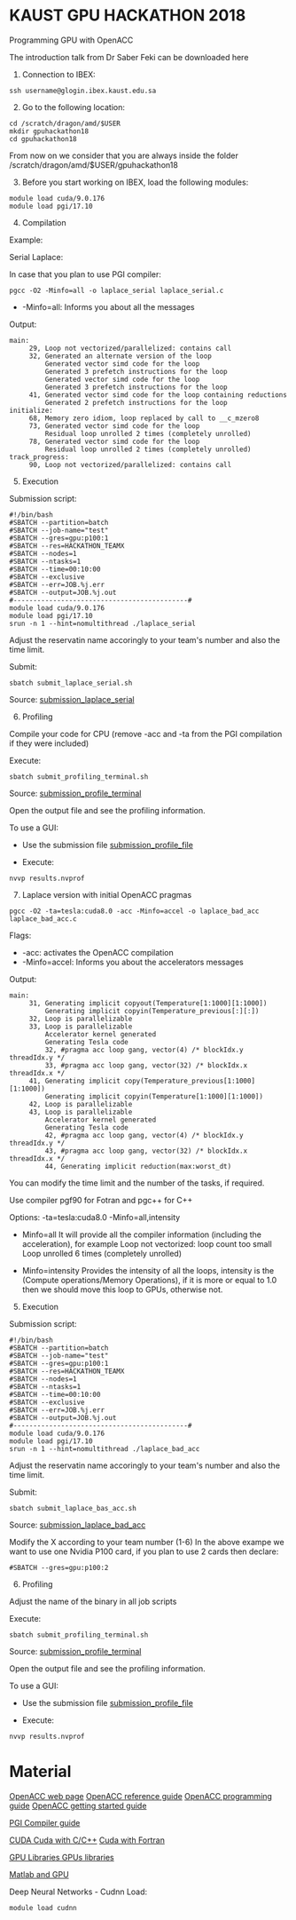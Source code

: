 # KAUST GPU HACKATHON 2018

Programming GPU with OpenACC

The introduction talk from Dr Saber Feki can be downloaded here

1. Connection to IBEX:

```
ssh username@glogin.ibex.kaust.edu.sa
```

2. Go to the following location:

```
cd /scratch/dragon/amd/$USER 
mkdir gpuhackathon18 
cd gpuhackathon18
```

From now on we consider that you are always inside the folder /scratch/dragon/amd/$USER/gpuhackathon18

3. Before you start working on IBEX, load the following modules:

```
module load cuda/9.0.176
module load pgi/17.10 
```

4. Compilation

Example:

Serial Laplace:

In case that you plan to use PGI compiler:
```
pgcc -O2 -Minfo=all -o laplace_serial laplace_serial.c
```
* -Minfo=all: Informs you about all the messages 

Output:
```
main:
     29, Loop not vectorized/parallelized: contains call
     32, Generated an alternate version of the loop
         Generated vector simd code for the loop
         Generated 3 prefetch instructions for the loop
         Generated vector simd code for the loop
         Generated 3 prefetch instructions for the loop
     41, Generated vector simd code for the loop containing reductions
         Generated 2 prefetch instructions for the loop
initialize:
     68, Memory zero idiom, loop replaced by call to __c_mzero8
     73, Generated vector simd code for the loop
         Residual loop unrolled 2 times (completely unrolled)
     78, Generated vector simd code for the loop
         Residual loop unrolled 2 times (completely unrolled)
track_progress:
     90, Loop not vectorized/parallelized: contains call
```

5. Execution

Submission script:
```
#!/bin/bash 
#SBATCH --partition=batch 
#SBATCH --job-name="test" 
#SBATCH --gres=gpu:p100:1
#SBATCH --res=HACKATHON_TEAMX
#SBATCH --nodes=1 
#SBATCH --ntasks=1
#SBATCH --time=00:10:00 
#SBATCH --exclusive 
#SBATCH --err=JOB.%j.err 
#SBATCH --output=JOB.%j.out 
#--------------------------------------------# 
module load cuda/9.0.176
module load pgi/17.10
srun -n 1 --hint=nomultithread ./laplace_serial
```
Adjust the reservatin name accoringly to your team's number and also the time limit.

Submit:
```
sbatch submit_laplace_serial.sh
```

Source: [submission_laplace_serial](submit_laplace_serial.sh)

6. Profiling

Compile your code for CPU (remove -acc and -ta from the PGI compilation if they were included)

Execute:
```
sbatch submit_profiling_terminal.sh
```
Source: [submission_profile_terminal](submit_profile_terminal.sh)

Open the output file and see the profiling information.

To use a GUI:
* Use the submission file [submission_profile_file](submit_profile_file.sh)

* Execute:
```
nvvp results.nvprof
```

7. Laplace version with initial OpenACC pragmas

```
pgcc -O2 -ta=tesla:cuda8.0 -acc -Minfo=accel -o laplace_bad_acc laplace_bad_acc.c
```
Flags:
* -acc: activates the OpenACC compilation
* -Minfo=accel: Informs you about the accelerators messages 

Output:
```
main:
     31, Generating implicit copyout(Temperature[1:1000][1:1000])
         Generating implicit copyin(Temperature_previous[:][:])
     32, Loop is parallelizable
     33, Loop is parallelizable
         Accelerator kernel generated
         Generating Tesla code
         32, #pragma acc loop gang, vector(4) /* blockIdx.y threadIdx.y */
         33, #pragma acc loop gang, vector(32) /* blockIdx.x threadIdx.x */
     41, Generating implicit copy(Temperature_previous[1:1000][1:1000])
         Generating implicit copyin(Temperature[1:1000][1:1000])
     42, Loop is parallelizable
     43, Loop is parallelizable
         Accelerator kernel generated
         Generating Tesla code
         42, #pragma acc loop gang, vector(4) /* blockIdx.y threadIdx.y */
         43, #pragma acc loop gang, vector(32) /* blockIdx.x threadIdx.x */
         44, Generating implicit reduction(max:worst_dt)
```
You can modify the time limit and the number of the tasks, if required.

Use compiler pgf90 for Fotran and pgc++ for C++

Options: -ta=tesla:cuda8.0 -Minfo=all,intensity


* Minfo=all
It will provide all the compiler information (including the acceleration), for example
Loop not vectorized: loop count too small
Loop unrolled 6 times (completely unrolled)

* Minfo=intensity
Provides the intensity of all the loops, intensity is the (Compute operations/Memory Operations), if it is more or equal to 1.0 then we should move this loop to GPUs, otherwise not.


5. Execution

Submission script:
```
#!/bin/bash 
#SBATCH --partition=batch 
#SBATCH --job-name="test" 
#SBATCH --gres=gpu:p100:1
#SBATCH --res=HACKATHON_TEAMX
#SBATCH --nodes=1 
#SBATCH --ntasks=1
#SBATCH --time=00:10:00 
#SBATCH --exclusive 
#SBATCH --err=JOB.%j.err 
#SBATCH --output=JOB.%j.out 
#--------------------------------------------# 
module load cuda/9.0.176
module load pgi/17.10
srun -n 1 --hint=nomultithread ./laplace_bad_acc
```
Adjust the reservatin name accoringly to your team's number and also the time limit.

Submit:
```
sbatch submit_laplace_bas_acc.sh
```

Source: [submission_laplace_bad_acc](submit_laplace_bad_acc.sh)


Modify the X according to your team number (1-6)
In the above exampe we want to use one Nvidia P100 card, if you plan to use 2 cards then declare:

```
#SBATCH --gres=gpu:p100:2
```


6. Profiling

Adjust the name of the binary in all job scripts

Execute:
```
sbatch submit_profiling_terminal.sh
```
Source: [submission_profile_terminal](submit_profile_terminal.sh)

Open the output file and see the profiling information.

To use a GUI:
* Use the submission file [submission_profile_file](submit_profile_file.sh)

* Execute:
```
nvvp results.nvprof
```


# Material
[OpenACC web page](https://www.openacc.org)
[OpenACC reference guide](https://www.openacc.org/sites/default/files/inline-files/OpenACC%20API%202.6%20Reference%20Guide.pdf)
[OpenACC programming guide](https://www.openacc.org/sites/default/files/inline-files/OpenACC_Programming_Guide_0.pdf)
[OpenACC getting started guide](http://www.pgroup.com/doc/openacc17_gs.pdf)

[PGI	Compiler guide](http://www.pgroup.com/resources/docs/18.1/pdf/pgi18ug-x86.pdf)

[CUDA	Cuda with C/C++](https://developer.nvidia.com/how-to-cuda-c-cpp)
[Cuda with Fortran](https://developer.nvidia.com/cuda-fortran)

[GPU Libraries	GPUs libraries](https://developer.nvidia.com/how-to-cuda-libraries)

[Matlab and GPU](https://developer.nvidia.com/matlab-cuda)


Deep Neural Networks - Cudnn
Load:
```
module load cudnn
```



